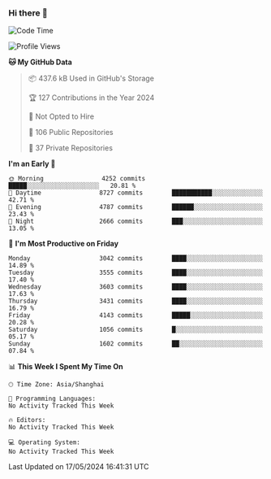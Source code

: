 ### Hi there 👋

<!--
**qbosen/qbosen** is a ✨ _special_ ✨ repository because its `README.md` (this file) appears on your GitHub profile.

Here are some ideas to get you started:

- 🔭 I’m currently working on ...
- 🌱 I’m currently learning ...
- 👯 I’m looking to collaborate on ...
- 🤔 I’m looking for help with ...
- 💬 Ask me about ...
- 📫 How to reach me: ...
- 😄 Pronouns: ...
- ⚡ Fun fact: ...
-->

<!--START_SECTION:waka-->
![Code Time](http://img.shields.io/badge/Code%20Time-2%2C111%20hrs%2036%20mins-blue)

![Profile Views](http://img.shields.io/badge/Profile%20Views-0-blue)

**🐱 My GitHub Data** 

> 📦 437.6 kB Used in GitHub's Storage 
 > 
> 🏆 127 Contributions in the Year 2024
 > 
> 🚫 Not Opted to Hire
 > 
> 📜 106 Public Repositories 
 > 
> 🔑 37 Private Repositories 
 > 
**I'm an Early 🐤** 

```text
🌞 Morning                4252 commits        █████░░░░░░░░░░░░░░░░░░░░   20.81 % 
🌆 Daytime                8727 commits        ███████████░░░░░░░░░░░░░░   42.71 % 
🌃 Evening                4787 commits        ██████░░░░░░░░░░░░░░░░░░░   23.43 % 
🌙 Night                  2666 commits        ███░░░░░░░░░░░░░░░░░░░░░░   13.05 % 
```
📅 **I'm Most Productive on Friday** 

```text
Monday                   3042 commits        ████░░░░░░░░░░░░░░░░░░░░░   14.89 % 
Tuesday                  3555 commits        ████░░░░░░░░░░░░░░░░░░░░░   17.40 % 
Wednesday                3603 commits        ████░░░░░░░░░░░░░░░░░░░░░   17.63 % 
Thursday                 3431 commits        ████░░░░░░░░░░░░░░░░░░░░░   16.79 % 
Friday                   4143 commits        █████░░░░░░░░░░░░░░░░░░░░   20.28 % 
Saturday                 1056 commits        █░░░░░░░░░░░░░░░░░░░░░░░░   05.17 % 
Sunday                   1602 commits        ██░░░░░░░░░░░░░░░░░░░░░░░   07.84 % 
```


📊 **This Week I Spent My Time On** 

```text
🕑︎ Time Zone: Asia/Shanghai

💬 Programming Languages: 
No Activity Tracked This Week

🔥 Editors: 
No Activity Tracked This Week

💻 Operating System: 
No Activity Tracked This Week
```


 Last Updated on 17/05/2024 16:41:31 UTC
<!--END_SECTION:waka-->
